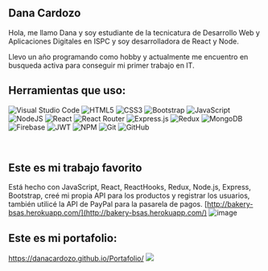  ## Dana Cardozo
<p>Hola, me llamo Dana y soy estudiante de la tecnicatura de Desarrollo Web y Aplicaciones Digitales en ISPC y soy desarrolladora de React y Node. </p>
<p>Llevo un año programando como hobby y actualmente me encuentro en busqueda activa para conseguir mi primer trabajo en IT.</p>

##

## Herramientas que uso:

![Visual Studio Code](https://img.shields.io/badge/Visual%20Studio%20Code-0078d7.svg?style=for-the-badge&logo=visual-studio-code&logoColor=white)
![HTML5](https://img.shields.io/badge/html5-%23E34F26.svg?style=for-the-badge&logo=html5&logoColor=white)
![CSS3](https://img.shields.io/badge/css3-%231572B6.svg?style=for-the-badge&logo=css3&logoColor=white)
![Bootstrap](https://img.shields.io/badge/bootstrap-%23563D7C.svg?style=for-the-badge&logo=bootstrap&logoColor=white)
![JavaScript](https://img.shields.io/badge/javascript-%23323330.svg?style=for-the-badge&logo=javascript&logoColor=%23F7DF1E)
![NodeJS](https://img.shields.io/badge/node.js-6DA55F?style=for-the-badge&logo=node.js&logoColor=white)
![React](https://img.shields.io/badge/react-%2320232a.svg?style=for-the-badge&logo=react&logoColor=%2361DAFB)
![React Router](https://img.shields.io/badge/React_Router-CA4245?style=for-the-badge&logo=react-router&logoColor=white)
![Express.js](https://img.shields.io/badge/express.js-%23404d59.svg?style=for-the-badge&logo=express&logoColor=%2361DAFB)
![Redux](https://img.shields.io/badge/redux-%23593d88.svg?style=for-the-badge&logo=redux&logoColor=white)
![MongoDB](https://img.shields.io/badge/MongoDB-%234ea94b.svg?style=for-the-badge&logo=mongodb&logoColor=white)
![Firebase](https://img.shields.io/badge/firebase-%23039BE5.svg?style=for-the-badge&logo=firebase)
![JWT](https://img.shields.io/badge/JWT-black?style=for-the-badge&logo=JSON%20web%20tokens)
![NPM](https://img.shields.io/badge/NPM-%23000000.svg?style=for-the-badge&logo=npm&logoColor=white)
![Git](https://img.shields.io/badge/git-%23F05033.svg?style=for-the-badge&logo=git&logoColor=white)
![GitHub](https://img.shields.io/badge/github-%23121011.svg?style=for-the-badge&logo=github&logoColor=white)



<br />

## Este es mi trabajo favorito
Está hecho con JavaScript, React, ReactHooks, Redux, Node.js, Express, Bootstrap, creé mi propia API para los productos y registrar los usuarios, también utilicé la API de PayPal para la pasarela de pagos.
[http://bakery-bsas.herokuapp.com/](http://bakery-bsas.herokuapp.com/)
![image](https://user-images.githubusercontent.com/83790263/170611210-69ddca11-dfc8-428c-8310-71ec7fa3d9a2.png)


## Este es mi portafolio:
https://danacardozo.github.io/Portafolio/
  <img src="https://user-images.githubusercontent.com/83790263/164985582-85142359-1e82-4b6c-b33c-a9040930996f.png"/>
  
  
